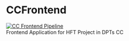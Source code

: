 # CCFrontend
[![CC Frontend Pipeline](https://github.com/kebidge/CCFrontend/actions/workflows/cc-frontend-pipeline.yml/badge.svg)](https://github.com/kebidge/CCFrontend/actions/workflows/cc-frontend-pipeline.yml)  
Frontend Application for HFT Project in DPTs CC
